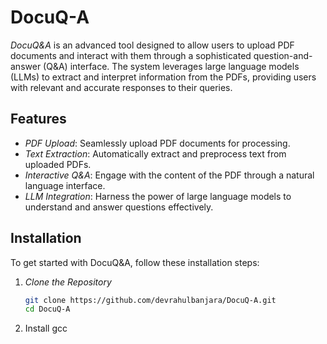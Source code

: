 # DocuQ-A

*DocuQ&A* is an advanced tool designed to allow users to upload PDF documents and interact with them through a sophisticated question-and-answer (Q&A) interface. The system leverages large language models (LLMs) to extract and interpret information from the PDFs, providing users with relevant and accurate responses to their queries.

## Features

- *PDF Upload*: Seamlessly upload PDF documents for processing.
- *Text Extraction*: Automatically extract and preprocess text from uploaded PDFs.
- *Interactive Q&A*: Engage with the content of the PDF through a natural language interface.
- *LLM Integration*: Harness the power of large language models to understand and answer questions effectively.

## Installation

To get started with DocuQ&A, follow these installation steps:

1. *Clone the Repository*

   ```bash
   git clone https://github.com/devrahulbanjara/DocuQ-A.git
   cd DocuQ-A
2. Install gcc 